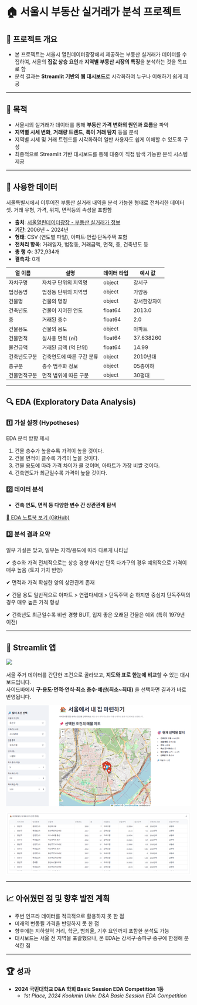 # 🏠 서울시 부동산 실거래가 분석 프로젝트


## 📌 프로젝트 개요

- 본 프로젝트는 서울시 열린데이터광장에서 제공하는 부동산 실거래가 데이터를 수집하여, 서울의 **집값 상승 요인**과 **지역별 부동산 시장의 특징**을 분석하는 것을 목표로 함
- 분석 결과는 **Streamlit 기반의 웹 대시보드**로 시각화하여 누구나 이해하기 쉽게 제공
---

## 🎯 목적

- 서울시의 실거래가 데이터를 통해 **부동산 가격 변화의 원인과 흐름**을 파악
- **지역별 시세 변화**, **거래량 트렌드**, **특이 거래 탐지** 등을 분석
- 지역별 시세 및 거래 트렌드를 시각화하여 일반 사용자도 쉽게 이해할 수 있도록 구성
- 최종적으로 Streamlit 기반 대시보드를 통해 대중이 직접 탐색 가능한 분석 시스템 제공

---

## 📂 사용한 데이터
서울특별시에서 이루어진 부동산 실거래   내역을 분석 가능한 형태로 전처리한 데이터 셋. 거래 유형, 가격, 위치, 면적등의 속성을 포함함

- **출처**: [서울열린데이터광장 - 부동산 실거래가 정보](https://data.seoul.go.kr/)
- **기간**: 2006년 ~ 2024년
- **형태**: CSV (연도별 파일), 아파트·연립·단독주택 포함
- **전처리 항목**: 거래일자, 법정동, 거래금액, 면적, 층, 건축년도 등
- **총 행 수**: 372,934개
- **결측치**: 0개

| 열 이름   | 설명                   | 데이터 타입  | 예시 값  |
| ------ | -------------------- | ------- | ------------- |
| 자치구명   | 자치구 단위의 지역명          | object  | 강서구           |
| 법정동명   | 법정동 단위의 지역명          | object  | 가양동           |
| 건물명    | 건물의 명칭  | object  | 강서한강자이        |
| 건축년도   | 건물이 지어진 연도           | float64 | 2013.0        |
| 층      | 거래된 층수               | float64 | 2.0           |
| 건물용도   | 건물의 용도               | object  | 아파트           |
| 건물면적   | 실사용 면적 (㎡)           | float64 | 37.638260     |
| 물건금액   | 거래된 금액 (억 단위)        | float64 | 14.99         |
| 건축년도구분 | 건축연도에 따른 구간 분류       | object  | 2010년대        |
| 층구분    | 층수 범주화 정보            | object  | 05층이하         |
| 건물면적구분 | 면적 범위에 따른 구분         | object  | 30평대          |


---

## 🔍 EDA (Exploratory Data Analysis)

### 1️⃣ 가설 설정 (Hypotheses)
EDA 분석 방향 제시

1. 건물 층수가 높을수록 가격이 높을 것이다.
2. 건물 면적이 클수록 가격이 높을 것이다.
3. 건물 용도에 따라 가격 차이가 클 것이며, 아파트가 가장 비쌀 것이다.
4. 건축연도가 최근일수록 가격이 높을 것이다.

### 2️⃣ 데이터 분석

- **건축 연도, 면적 등 다양한 변수 간 상관관계 탐색**

[🔎 EDA 노트북 보기 (GitHub)](https://github.com/yura103/seoul-housing-EDA/blob/main/eda/EDA_Seoul.ipynb)


### 3️⃣ 분석 결과 요약
일부 가설은 맞고, 일부는 지역/용도에 따라 다르게 나타남

✔ 층수와 가격
전체적으로는 상승 경향
하지만 단독 다가구의 경우 예외적으로 가격이 매우 높음 (토지 가치 반영)

✔ 면적과 가격
확실한 양의 상관관계 존재

✔ 건물 용도
일반적으로 아파트 > 연립다세대 > 단독주택 순
하지만 중심지 단독주택의 경우 매우 높은 가격 형성

✔ 건축년도
최근일수록 비싼 경향
BUT, 입지 좋은 오래된 건물은 예외 (특히 1979년 이전)


---

## 🚀 Streamlit 앱

[<img src="https://img.shields.io/badge/Streamlit-App-ff4b4b?style=for-the-badge&logo=streamlit&logoColor=white" width="180"/>](https://seoul-housing.streamlit.app/)

서울 주거 데이터를 간단한 조건으로 골라보고, **지도와 표로 한눈에 비교**할 수 있는 대시보드입니다.  
사이드바에서 **구·용도·면적·연식·최소 층수·예산(최소~최대)** 을 선택하면 결과가 바로 반영됩니다.


![Step 1](streamlit/images/app_1.png)

![Step 2](streamlit/images/app_2.png)

---

## 📈 아쉬웠던 점 및 향후 발전 계획

- 주변 인프라 데이터를 적극적으로 활용하지 못 한 점
- 미래의 변동될 가격을 반영하지 못 한 점
- 향후에는 지하철역 거리, 학군, 범죄율, 기후 요인까지 포함한 분석도 가능
- 대시보드는 서울 전 지역을 포괄했으나, 본 EDA는 강서구·송파구·중구에 한정해 분석한 점
---

## 🏆 성과
- **2024 국민대학교 D&A 학회 Basic Session EDA Competition 1등**
  - *1st Place, 2024 Kookmin Univ. D&A Basic Session EDA Competition*




